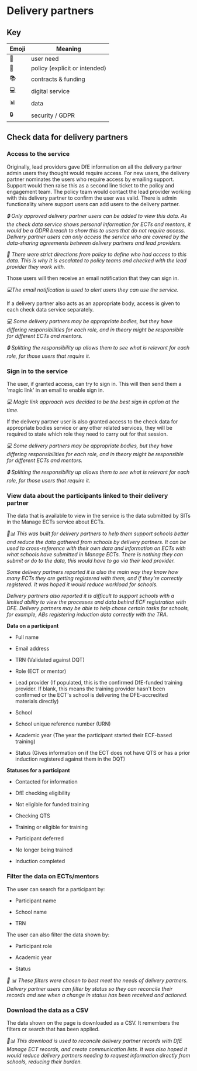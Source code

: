 # Delivery partners

## Key

| Emoji | Meaning                       |
| ----- | -------                       |
| 🙋    | user need                     |
| 📜    | policy (explicit or intended) |
| 📚    | contracts & funding           |
| 💻    | digital service               |
| 📊    | data                          |
| 🔒    | security / GDPR               |

## Check data for delivery partners

### **Access to the service**

Originally, lead providers gave DfE information on all the delivery
partner admin users they thought would require access. For new users,
the delivery partner nominates the users who require access by emailing
support. Support would then raise this as a second line ticket to the
policy and engagement team. The policy team would contact the lead
provider working with this delivery partner to confirm the user was
valid. There is admin functionality where support users can add users to
the delivery partner.

*🔒 Only approved delivery partner users can be added to view this data.
As the check data service shows personal information for ECTs and
mentors, it would be a GDPR breach to show this to users that do not
require access. Delivery partner users can only access the service who
are covered by the data-sharing agreements between delivery partners and
lead providers.*

*📜 There were strict directions from policy to define who had access to
this data. This is why it is escalated to policy teams and checked with
the lead provider they work with.*

Those users will then receive an email notification that they can sign
in.

*💻The email notification is used to alert users they can use the
service.*

If a delivery partner also acts as an appropriate body, access is given
to each check data service separately.

*💻 Some delivery partners may be appropriate bodies, but they have
differing responsibilities for each role, and in theory might be
responsible for different ECTs and mentors.*

*🔒 Splitting the responsibility up allows them to see what is relevant
for each role, for those users that require it.*

### **Sign in to the service**

The user, if granted access, can try to sign in. This will then send
them a 'magic link' in an email to enable sign in.

*💻 Magic link approach was decided to be the best sign in option at the
time.*

If the delivery partner user is also granted access to the check data
for appropriate bodies service or any other related services, they will
be required to state which role they need to carry out for that session.

*💻 Some delivery partners may be appropriate bodies, but they have
differing responsibilities for each role, and in theory might be
responsible for different ECTs and mentors.*

*🔒 Splitting the responsibility up allows them to see what is relevant
for each role, for those users that require it.*

### **View data about the participants linked to their delivery partner**

The data that is available to view in the service is the data submitted
by SITs in the Manage ECTs service about ECTs.

*🙋📊 This was built for delivery partners to help them support schools
better and reduce the data gathered from schools by delivery partners.
It can be used to cross-reference with their own data and information on
ECTs with what schools have submitted in Manage ECTs. There is nothing
they can submit or do to the data, this would have to go via their lead
provider.*

*Some delivery partners reported it is also the main way they know how
many ECTs they are getting registered with them, and if they're
correctly registered. It was hoped it would reduce workload for
schools.*

*Delivery partners also reported it is difficult to support schools with
a limited ability to view the processes and data behind ECF registration
with DFE. Delivery partners may be able to help chase certain tasks for
schools, for example, ABs registering induction data correctly with the
TRA.*

**Data on a participant**

-   Full name

-   Email address

-   TRN (Validated against DQT)

-   Role (ECT or mentor)

-   Lead provider (If populated, this is the confirmed DfE-funded
    training provider. If blank, this means the training provider hasn't
    been confirmed or the ECT's school is delivering the DFE-accredited
    materials directly)

-   School

-   School unique reference number (URN)

-   Academic year (The year the participant started their ECF-based
    training)

-   Status (Gives information on if the ECT does not have QTS or has a
    prior induction registered against them in the DQT)

**Statuses for a participant**

-   Contacted for information

-   DfE checking eligibility

-   Not eligible for funded training

-   Checking QTS

-   Training or eligible for training

-   Participant deferred

-   No longer being trained

-   Induction completed

### **Filter the data on ECTs/mentors**

The user can search for a participant by:

-   Participant name

-   School name

-   TRN

The user can also filter the data shown by:

-   Participant role

-   Academic year

-   Status

*🙋 📊 These filters were chosen to best meet the needs of delivery
partners. Delivery partner users can filter by status so they can
reconcile their records and see when a change in status has been
received and actioned.*

### **Download the data as a CSV**

The data shown on the page is downloaded as a CSV. It remembers the
filters or search that has been applied.

*🙋📊 This download is used to reconcile delivery partner records with
DfE Manage ECT records, and create communication lists. It was also
hoped it would reduce delivery partners needing to request information
directly from schools, reducing their burden.*
